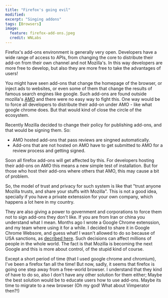 ```yaml
---
title: "Firefox's going evil"
modified:
excerpt: "Singing addons"
tags: [Browsers]
image:
  feature: firefox-add-ons.jpeg
  credit: WNLabs
---
```


Firefox's add-ons environment is generally very open. Developers have a wide range of access to APIs, from changing the core to distribute their add-on from their own channel and not Mozilla's. In this way developers are more free to develop, but also they are more free to take the advantages of users!

You might have seen add-ons that change the homepage of the browser, or inject ads to websites, or even some of them that change the results of famous search engines like google. Such add-ons are found outside mozilla's [AMO](https://addons.mozilla.org) and there were no easy way to fight this. One way would be to force all developers to distribute their add-on under AMO - like what google chrome does. But that would kind of close the circle of the ecosystem.

Recently Mozilla decided to change their policy for publishing add-ons, and that would be signing them. So:

- AMO hosted add-ons that pass reviews are singned automatically.
- Add-ons that are not hosted on AMO have to get submitted to AMO for a review process and getting signed.

Soon all firefox add-ons will get affected by this. For developers hosting their add-ons on AMO this means a new simple test of installation. But for those who host their add-ons where others that AMO, this may cause a bit of problem. 

So, the model of trust and privacy for such system is like that "trust anyone Mozilla trusts, and share your stuffs with Mozilla". This is not a good idea, specially if you have a private extenssion for your own company, which happens a lot here in my country.

They are also giving a power to government and corporations to force them not to sign add-ons they don't like. If you are from Iran or china you understand what I mean. Months ago I wrote a Google Chrome extenssion, and my team where using it for a while. I decided to share it in Google Chrome Websore, and guess what! I wasn't allowed to do so because of USA sanctions, as [decribed here](http://stackoverflow.com/questions/15312584/how-can-i-prove-google-chrome-web-store-that-im-a-developer-and-not-a-spammer-i). Such decisions can affect millions of people in the whole world. The fact is that Mozilla is becoming the next Google and this is more about control, of the stupid kind of course.

Except a short period of time (that I used google chrome and chromium), I've been a firefox fan all the time! But now, sadly, it seems that firefox is going one step away from a free-world browser. I understand that they kind of have to do so, also I don't have any other solution for them either; Maybe the best solution would be to educate users how to use add-ons. Maybe its time to migrate to a new browser (Oh my god! What about Vimperator then?!)
